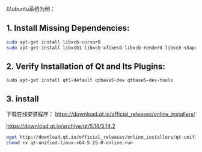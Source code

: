 以ubuntu系统为例：


## 1. Install Missing Dependencies:
```bash
sudo apt-get install libxcb-cursor0
sudo apt-get install libxcb1 libxcb-xfixes0 libxcb-render0 libxcb-shape0 libxcb-shm0


```

## 2. Verify Installation of Qt and Its Plugins:
```
sudo apt-get install qt5-default qtbase5-dev qtbase5-dev-tools
```

## 3. install
下载在线安装程序：
https://download.qt.io/official_releases/online_installers/

https://download.qt.io/archive/qt/5.14/5.14.2


```bash
wget http://download.qt.io/official_releases/online_installers/qt-unified-linux-x64-5.15.0-online.run
chmod +x qt-unified-linux-x64-5.15.0-online.run
```



